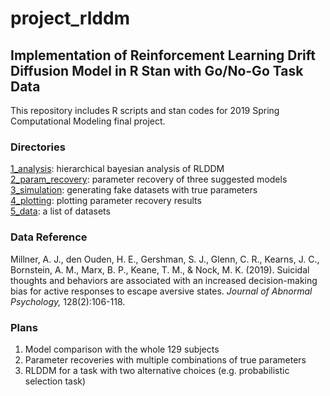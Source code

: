 # project_rlddm

## Implementation of Reinforcement Learning Drift Diffusion Model in R Stan with Go/No-Go Task Data

This repository includes R scripts and stan codes for 2019 Spring Computational Modeling final project. <br>

### Directories
[1_analysis](https://github.com/Jihyuncindyhur/project_rlddm/tree/master/1_analysis): hierarchical bayesian analysis of RLDDM <br>
[2_param_recovery](https://github.com/Jihyuncindyhur/project_rlddm/tree/master/2_param_recovery): parameter recovery of three suggested models <br>
[3_simulation](https://github.com/Jihyuncindyhur/project_rlddm/tree/master/3_simulation): generating fake datasets with true parameters <br>
[4_plotting](https://github.com/Jihyuncindyhur/project_rlddm/tree/master/4_plotting): plotting parameter recovery results <br>
[5_data](https://github.com/Jihyuncindyhur/project_rlddm/tree/master/4_plotting): a list of datasets

### Data Reference

Millner, A. J., den Ouden, H. E., Gershman, S. J., Glenn, C. R., Kearns, J. C., Bornstein, A. M., Marx, B. P., Keane, T. M., & Nock, M. K. (2019). Suicidal thoughts and behaviors are associated with an increased decision-making bias for active responses to escape aversive states. *Journal of Abnormal Psychology,* 128(2):106-118.


### Plans
1. Model comparison with the whole 129 subjects
2. Parameter recoveries with multiple combinations of true parameters
3. RLDDM for a task with two alternative choices (e.g. probabilistic selection task) 
